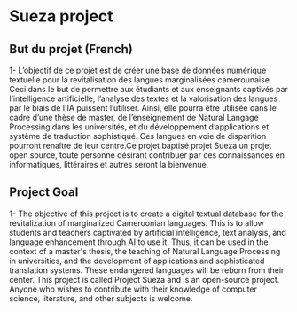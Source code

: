 # Sueza project
## But du projet (French)
  1- L’objectif de ce projet est de créer une base de données numérique textuelle pour la revitalisation des langues marginalisées camerounaise. Ceci dans le but de permettre aux étudiants et aux enseignants captivés par l’intelligence artificielle, l’analyse des textes et la valorisation des langues par le biais de l'IA puissent l’utiliser. Ainsi, elle pourra être utilisée dans le cadre d’une thèse de master, de l’enseignement de Natural Langage Processing dans les universités, et du développement d’applications et système de traduction sophistiqué. Ces langues en voie de disparition pourront renaître de leur centre.Ce projet baptisé projet Sueza un projet open source, toute personne désirant contribuer par ces connaissances en informatiques, littéraires et autres seront la bienvenue. 

## Project Goal

1- The objective of this project is to create a digital textual database for the revitalization of marginalized Cameroonian languages. This is to allow students and teachers captivated by artificial intelligence, text analysis, and language enhancement through AI to use it. Thus, it can be used in the context of a master's thesis, the teaching of Natural Language Processing in universities, and the development of applications and sophisticated translation systems. These endangered languages will be reborn from their center. This project is called Project Sueza and is an open-source project. Anyone who wishes to contribute with their knowledge of computer science, literature, and other subjects is welcome. 
